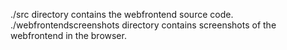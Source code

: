 ./src directory contains the webfrontend source code.
./webfrontendscreenshots directory contains screenshots of the webfrontend in the browser.